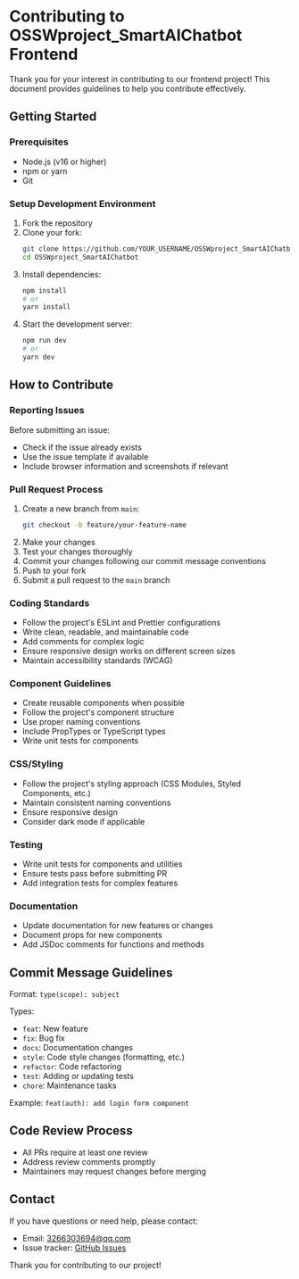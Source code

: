 # Contributing to OSSWproject_SmartAIChatbot Frontend

Thank you for your interest in contributing to our frontend project! This document provides guidelines to help you contribute effectively.

## Getting Started

### Prerequisites

- Node.js (v16 or higher)
- npm or yarn
- Git

### Setup Development Environment

1. Fork the repository
2. Clone your fork:
   ```bash
   git clone https://github.com/YOUR_USERNAME/OSSWproject_SmartAIChatbot.git
   cd OSSWproject_SmartAIChatbot
   ```
3. Install dependencies:
   ```bash
   npm install
   # or
   yarn install
   ```
4. Start the development server:
   ```bash
   npm run dev
   # or
   yarn dev
   ```

## How to Contribute

### Reporting Issues

Before submitting an issue:
- Check if the issue already exists
- Use the issue template if available
- Include browser information and screenshots if relevant

### Pull Request Process

1. Create a new branch from `main`:
   ```bash
   git checkout -b feature/your-feature-name
   ```
2. Make your changes
3. Test your changes thoroughly
4. Commit your changes following our commit message conventions
5. Push to your fork
6. Submit a pull request to the `main` branch

### Coding Standards

- Follow the project's ESLint and Prettier configurations
- Write clean, readable, and maintainable code
- Add comments for complex logic
- Ensure responsive design works on different screen sizes
- Maintain accessibility standards (WCAG)

### Component Guidelines

- Create reusable components when possible
- Follow the project's component structure
- Use proper naming conventions
- Include PropTypes or TypeScript types
- Write unit tests for components

### CSS/Styling

- Follow the project's styling approach (CSS Modules, Styled Components, etc.)
- Maintain consistent naming conventions
- Ensure responsive design
- Consider dark mode if applicable

### Testing

- Write unit tests for components and utilities
- Ensure tests pass before submitting PR
- Add integration tests for complex features

### Documentation

- Update documentation for new features or changes
- Document props for new components
- Add JSDoc comments for functions and methods

## Commit Message Guidelines

Format: `type(scope): subject`

Types:
- `feat`: New feature
- `fix`: Bug fix
- `docs`: Documentation changes
- `style`: Code style changes (formatting, etc.)
- `refactor`: Code refactoring
- `test`: Adding or updating tests
- `chore`: Maintenance tasks

Example: `feat(auth): add login form component`

## Code Review Process

- All PRs require at least one review
- Address review comments promptly
- Maintainers may request changes before merging

## Contact

If you have questions or need help, please contact:
- Email: 3266303694@qq.com
- Issue tracker: [GitHub Issues](https://github.com/VikaKumaChR/OSSWproject_SmartAIChatbot/issues)

Thank you for contributing to our project!
